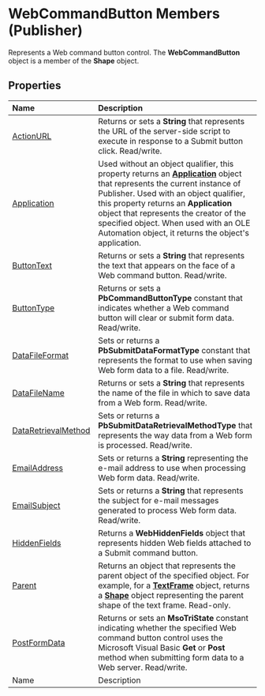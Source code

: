 
# WebCommandButton Members (Publisher)
Represents a Web command button control. The  **WebCommandButton** object is a member of the **Shape** object.

## Properties



|**Name**|**Description**|
|:-----|:-----|
| [ActionURL](ede9b18f-1be1-9572-9b78-7dbe0817cfe7.md)|Returns or sets a  **String** that represents the URL of the server-side script to execute in response to a Submit button click. Read/write.|
| [Application](3888be96-36c7-767e-69c2-8ebc8d6b95d8.md)|Used without an object qualifier, this property returns an  **[Application](acfc7efb-e6a5-a89a-3aee-3cb4af2f3508.md)** object that represents the current instance of Publisher. Used with an object qualifier, this property returns an  **Application** object that represents the creator of the specified object. When used with an OLE Automation object, it returns the object's application.|
| [ButtonText](0a9a7bd9-de7e-7e80-0aa2-7cefda17f354.md)|Returns or sets a  **String** that represents the text that appears on the face of a Web command button. Read/write.|
| [ButtonType](9ccec0bc-4f0a-9851-0066-05ee1f144c5c.md)|Returns or sets a  **PbCommandButtonType** constant that indicates whether a Web command button will clear or submit form data. Read/write.|
| [DataFileFormat](7594b575-b39f-3cd4-d0b9-c13c04299345.md)|Sets or returns a  **PbSubmitDataFormatType** constant that represents the format to use when saving Web form data to a file. Read/write.|
| [DataFileName](5fd2bac7-7067-4833-4b34-26897c39ea58.md)|Returns or sets a  **String** that represents the name of the file in which to save data from a Web form. Read/write.|
| [DataRetrievalMethod](81b89a3b-dcc5-c2b5-fbc4-6e02b587bc42.md)|Sets or returns a  **PbSubmitDataRetrievalMethodType** that represents the way data from a Web form is processed. Read/write.|
| [EmailAddress](8961e459-1ce1-558a-2450-c3b8da2d5559.md)|Sets or returns a  **String** representing the e-mail address to use when processing Web form data. Read/write.|
| [EmailSubject](4d29dacd-0da6-c706-515e-219daf5e349d.md)|Sets or returns a  **String** that represents the subject for e-mail messages generated to process Web form data. Read/write.|
| [HiddenFields](187553fb-a4d3-a1fb-f583-49e1d76992ec.md)|Returns a  **WebHiddenFields** object that represents hidden Web fields attached to a Submit command button.|
| [Parent](9c5165f7-5713-83c5-84c6-60d7112506c6.md)|Returns an object that represents the parent object of the specified object. For example, for a  **[TextFrame](95e88f5a-b3dc-272e-7c1d-5282c97ae11e.md)** object, returns a **[Shape](666cb7f0-62a8-f419-9838-007ef29506ee.md)** object representing the parent shape of the text frame. Read-only.|
| [PostFormData](d04e3172-0d96-856f-af63-341031d92291.md)|Returns or sets an  **MsoTriState** constant indicating whether the specified Web command button control uses the Microsoft Visual Basic **Get** or **Post** method when submitting form data to a Web server. Read/write.|
|Name|Description|
